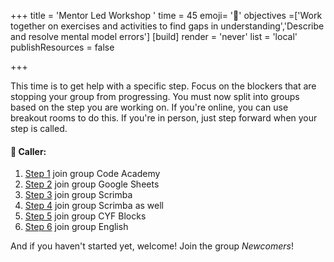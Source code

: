 +++
title = 'Mentor Led Workshop '
time = 45
emoji= '🧰'
objectives =['Work together on exercises and activities to find gaps in understanding','Describe and resolve mental model errors']
[build]
  render = 'never'
  list = 'local'
  publishResources = false

+++

This time is to get help with a specific step. Focus on the blockers that are stopping your group from progressing. You must now split into groups based on the step you are working on. If you're online, you can use breakout rooms to do this. If you're in person, just step forward when your step is called.

#### 📢 Caller:

1. [Step 1](../steps/one) join group Code Academy
2. [Step 2](../steps/two) join group Google Sheets
3. [Step 3](../steps/three) join group Scrimba
4. [Step 4](../steps/four) join group Scrimba as well
5. [Step 5](../steps/five) join group CYF Blocks
6. [Step 6](../steps/six) join group English

And if you haven't started yet, welcome! Join the group _Newcomers_!
